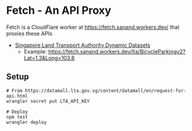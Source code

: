 # Fetch - An API Proxy

Fetch is a CloudFlare worker at <https://fetch.sanand.workers.dev/> that proxies these APIs

- [Singapore Land Transport Authority Dynamic Datasets](https://datamall.lta.gov.sg/content/datamall/en/dynamic-data.html)
  - Example: <https://fetch.sanand.workers.dev/lta/BicycleParkingv2?Lat=1.3&Long=103.8>

## Setup

```shell
# From https://datamall.lta.gov.sg/content/datamall/en/request-for-api.html
wrangler secret put LTA_API_KEY

# Deploy
npm test
wrangler deploy
```
